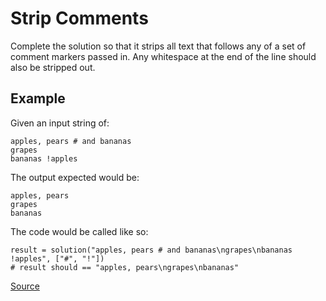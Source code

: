 # Strip Comments

Complete the solution so that it strips all text that follows any of
a set of comment markers passed in. Any whitespace at the end of the
line should also be stripped out.

## Example

Given an input string of:

```text
apples, pears # and bananas
grapes
bananas !apples
```

The output expected would be:

```text
apples, pears
grapes
bananas
```

The code would be called like so:

<!-- markdownlint-disable MD013 -->
```text
result = solution("apples, pears # and bananas\ngrapes\nbananas !apples", ["#", "!"])
# result should == "apples, pears\ngrapes\nbananas"
```
<!-- markdownlint-enable MD013 -->

[Source](https://www.codewars.com/kata/51c8e37cee245da6b40000bd/train/python)